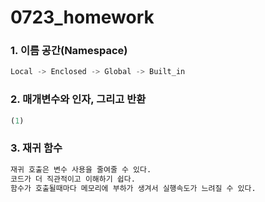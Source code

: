 # 0723_homework



### 1. 이름 공간(Namespace)

```python
Local -> Enclosed -> Global -> Built_in
```



### 2. 매개변수와 인자, 그리고 반환

```python
(1)
```



### 3. 재귀 함수

```python
재귀 호출은 변수 사용을 줄여줄 수 있다.
코드가 더 직관적이고 이해하기 쉽다.
함수가 호출될때마다 메모리에 부하가 생겨서 실행속도가 느려질 수 있다.
```

